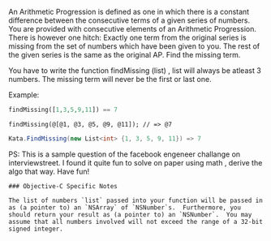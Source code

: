 An Arithmetic Progression is defined as one in which there is a constant difference between the consecutive terms of a given series of numbers. You are provided with consecutive elements of an Arithmetic Progression. There is however one hitch: Exactly one term from the original series is missing from the set of numbers which have been given to you. The rest of the given series is the same as the original AP.  Find the missing term.  

You have to write the function findMissing (list) , list will always be atleast 3 numbers. The missing term will never be the first or last one.

Example:

```php
findMissing([1,3,5,9,11]) == 7
```
```objc
findMissing(@[@1, @3, @5, @9, @11]); // => @7
```
```csharp
Kata.FindMissing(new List<int> {1, 3, 5, 9, 11}) => 7
```

PS: This is a sample question of the facebook engeneer challange on interviewstreet.
I found it quite fun to solve on paper using math , derive the algo that way.
Have fun!

~~~if:objc
### Objective-C Specific Notes

The list of numbers `list` passed into your function will be passed in as (a pointer to) an `NSArray` of `NSNumber`s.  Furthermore, you should return your result as (a pointer to) an `NSNumber`.  You may assume that all numbers involved will not exceed the range of a 32-bit signed integer.
~~~